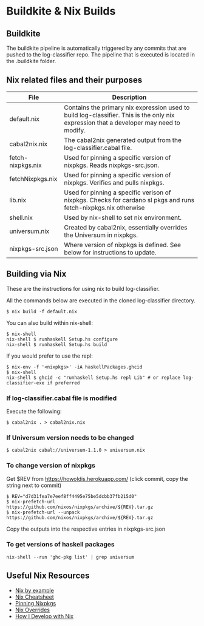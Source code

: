 # Buildkite & Nix Builds

## Buildkite
The buildkite pipeline is automatically triggered by any commits that are pushed to the log-classifier repo.
The pipeline that is executed is located in the .buildkite folder.


## Nix related files and their purposes

| File | Description |
| --- | --- |
| default.nix | Contains the primary nix expression used to build log-classifier. This is the only nix expression that a developer may need to modify. |
| cabal2nix.nix | The cabal2nix generated output from the log-classifier.cabal file. |
| fetch-nixpkgs.nix | Used for pinning a specific version of nixpkgs. Reads nixpkgs-src.json. |
| fetchNixpkgs.nix | Used for pinning a specific version of nixpkgs. Verifies and pulls nixpkgs. |
| lib.nix | Used for pinning a specific verison of nixpkgs. Checks for cardano sl pkgs and runs fetch-nixpkgs.nix otherwise |
| shell.nix | Used by nix-shell to set nix environment. |
| universum.nix | Created by cabal2nix, essentially overrides the Universum in nixpkgs. |
| nixpkgs-src.json | Where version of nixpkgs is defined. See below for instructions to update. |

## Building via Nix

These are the instructions for using nix to build log-classifier.

All the commands below are executed in the cloned log-classifier directory.

```
$ nix build -f default.nix
```

You can also build within nix-shell: 

```
$ nix-shell
nix-shell $ runhaskell Setup.hs configure
nix-shell $ runhaskell Setup.hs build
```

If you would prefer to use the repl:
```
$ nix-env -f '<nixpkgs>' -iA haskellPackages.ghcid
$ nix-shell
nix-shell $ ghcid -c "runhaskell Setup.hs repl Lib" # or replace log-classifier-exe if preferred
```

### If log-classifier.cabal file is modified

Execute the following:

```
$ cabal2nix . > cabal2nix.nix
```

### If Universum version needs to be changed

```
$ cabal2nix cabal://universum-1.1.0 > universum.nix
```

### To change version of nixpkgs

Get $REV from https://howoldis.herokuapp.com/ (click commit, copy the string next to commit)

```
$ REV="d7d31fea7e7eef8ff4495e75be5dcbb37fb215d0"
$ nix-prefetch-url https://github.com/nixos/nixpkgs/archive/${REV}.tar.gz
$ nix-prefetch-url --unpack https://github.com/nixos/nixpkgs/archive/${REV}.tar.gz
```
Copy the outputs into the respective entries in nixpkgs-src.json

### To get versions of haskell packages
```
nix-shell --run 'ghc-pkg list' | grep universum
```

## Useful Nix Resources

- [Nix by example](https://medium.com/@MrJamesFisher/nix-by-example-a0063a1a4c55)
- [Nix Cheatsheet](https://nixos.wiki/wiki/Cheatsheet)
- [Pinning Nixpkgs](https://nixos.wiki/wiki/FAQ/Pinning_Nixpkgs)
- [Nix Overrides](https://nixos.org/nixpkgs/manual/#sec-overrides)
- [How I Develop with Nix](https://ocharles.org.uk/posts/2014-02-04-how-i-develop-with-nixos.html)
